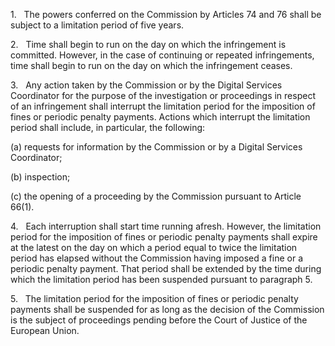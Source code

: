 1.   The powers conferred on the Commission by Articles 74 and 76 shall be subject to a limitation period of five years.

2.   Time shall begin to run on the day on which the infringement is committed. However, in the case of continuing or repeated infringements, time shall begin to run on the day on which the infringement ceases.

3.   Any action taken by the Commission or by the Digital Services Coordinator for the purpose of the investigation or proceedings in respect of an infringement shall interrupt the limitation period for the imposition of fines or periodic penalty payments. Actions which interrupt the limitation period shall include, in particular, the following:

(a) requests for information by the Commission or by a Digital Services Coordinator;

(b) inspection;

(c) the opening of a proceeding by the Commission pursuant to Article 66(1).

4.   Each interruption shall start time running afresh. However, the limitation period for the imposition of fines or periodic penalty payments shall expire at the latest on the day on which a period equal to twice the limitation period has elapsed without the Commission having imposed a fine or a periodic penalty payment. That period shall be extended by the time during which the limitation period has been suspended pursuant to paragraph 5.

5.   The limitation period for the imposition of fines or periodic penalty payments shall be suspended for as long as the decision of the Commission is the subject of proceedings pending before the Court of Justice of the European Union.